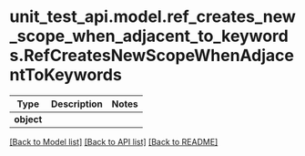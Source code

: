 # unit_test_api.model.ref_creates_new_scope_when_adjacent_to_keywords.RefCreatesNewScopeWhenAdjacentToKeywords

Type | Description | Notes
------------- | ------------- | -------------
**object** |  | 

[[Back to Model list]](../../README.md#documentation-for-models) [[Back to API list]](../../README.md#documentation-for-api-endpoints) [[Back to README]](../../README.md)

